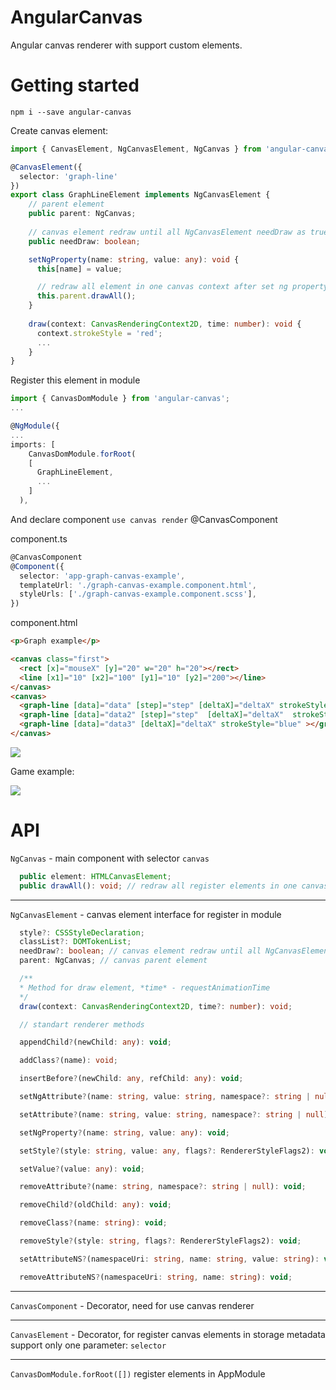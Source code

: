 # AngularCanvas

Angular canvas renderer with support custom elements.


# Getting started

`npm i --save angular-canvas`

Create canvas element:

```ts
import { CanvasElement, NgCanvasElement, NgCanvas } from 'angular-canvas';

@CanvasElement({
  selector: 'graph-line'
})
export class GraphLineElement implements NgCanvasElement {
    // parent element  
    public parent: NgCanvas;
   
    // canvas element redraw until all NgCanvasElement needDraw as true
    public needDraw: boolean;

    setNgProperty(name: string, value: any): void {
      this[name] = value;

      // redraw all element in one canvas context after set ng property
      this.parent.drawAll(); 
    }
  
    draw(context: CanvasRenderingContext2D, time: number): void {
      context.strokeStyle = 'red';
      ...
    }
}
```

Register this element in module

```ts
import { CanvasDomModule } from 'angular-canvas';
...

@NgModule({
...
imports: [
    CanvasDomModule.forRoot(
    [
      GraphLineElement,
      ...
    ]
  ),
```

And declare component `use canvas render`
@CanvasComponent

component.ts
```ts
@CanvasComponent
@Component({
  selector: 'app-graph-canvas-example',
  templateUrl: './graph-canvas-example.component.html',
  styleUrls: ['./graph-canvas-example.component.scss'],
})
```

component.html
```html
<p>Graph example</p>

<canvas class="first">
  <rect [x]="mouseX" [y]="20" w="20" h="20"></rect>
  <line [x1]="10" [x2]="100" [y1]="10" [y2]="200"></line>
</canvas>
<canvas>
  <graph-line [data]="data" [step]="step" [deltaX]="deltaX" strokeStyle="orange" ></graph-line>
  <graph-line [data]="data2" [step]="step"  [deltaX]="deltaX"  strokeStyle="green"></graph-line>
  <graph-line [data]="data3" [deltaX]="deltaX" strokeStyle="blue" ></graph-line>
</canvas>

```

<img src ="https://github.com/irustm/angular-canvas/blob/master/assets/graph-example.png?raw=true">


Game example:

<img src ="https://github.com/irustm/angular-canvas/blob/master/assets/game-example.png?raw=true">


# API

`NgCanvas` - main component with selector `canvas`
```ts
  public element: HTMLCanvasElement;
  public drawAll(): void; // redraw all register elements in one canvas context

```
---

`NgCanvasElement` - canvas element interface for register in module 
```ts
  style?: CSSStyleDeclaration;
  classList?: DOMTokenList;
  needDraw?: boolean; // canvas element redraw until all NgCanvasElement needDraw as true
  parent: NgCanvas; // canvas parent element

  /**
  * Method for draw element, *time* - requestAnimationTime
  */
  draw(context: CanvasRenderingContext2D, time?: number): void; 

  // standart renderer methods

  appendChild?(newChild: any): void;

  addClass?(name): void;

  insertBefore?(newChild: any, refChild: any): void;

  setNgAttribute?(name: string, value: string, namespace?: string | null): void;

  setAttribute?(name: string, value: string, namespace?: string | null): void;

  setNgProperty?(name: string, value: any): void;

  setStyle?(style: string, value: any, flags?: RendererStyleFlags2): void;

  setValue?(value: any): void;

  removeAttribute?(name: string, namespace?: string | null): void;

  removeChild?(oldChild: any): void;

  removeClass?(name: string): void;

  removeStyle?(style: string, flags?: RendererStyleFlags2): void;

  setAttributeNS?(namespaceUri: string, name: string, value: string): void;

  removeAttributeNS?(namespaceUri: string, name: string): void;
```

---
`CanvasComponent` - Decorator, need for use canvas renderer

---

`CanvasElement` - Decorator, for register canvas elements in storage metadata
support only one parameter: `selector`

---

`CanvasDomModule.forRoot([])` register elements in AppModule
